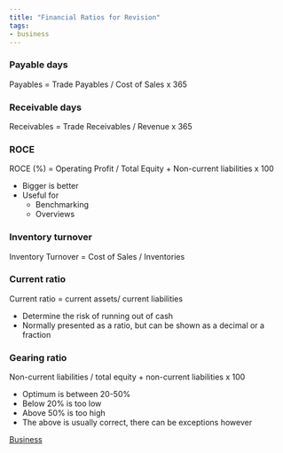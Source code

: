```yaml
---
title: "Financial Ratios for Revision"
tags:
- business
---
```


### Payable days

Payables = Trade Payables / Cost of Sales x 365


### Receivable days

Receivables = Trade Receivables / Revenue x 365


### ROCE

ROCE (%) = Operating Profit / Total Equity + Non-current liabilities x 100

- Bigger is better
- Useful for
	- Benchmarking
	- Overviews

### Inventory turnover

Inventory Turnover = Cost of Sales / Inventories


### Current ratio

Current ratio = current assets/ current liabilities

- Determine the risk of running out of cash
- Normally presented as a ratio, but can be shown as a decimal or a fraction

### Gearing ratio

Non-current liabilities / total equity + non-current liabilities x 100

- Optimum is between 20-50%
- Below 20% is too low
- Above 50% is too high
- The above is usually correct, there can be exceptions however


[Business](/Business)